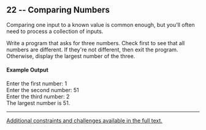 ## 22 -- Comparing Numbers
Comparing one input to a known value is common enough,
but you'll often need to process a collection of
inputs.

Write a program that asks for three numbers. Check
first to see that all numbers are different. If
they're not different, then exit the program.
Otherwise, display the largest number of the three.


#### Example Output
Enter the first number: 1  
Enter the second number: 51  
Enter the third number: 2  
The largest number is 51.  

***
[Additional constraints and challenges available in the full text.](https://www.amazon.com/Exercises-Programmers-Challenges-Develop-Coding/dp/1680501224)
